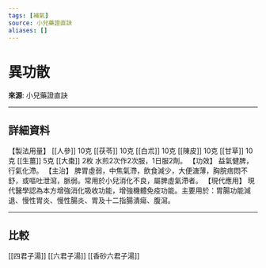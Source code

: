 ```yaml
---
tags: [補氣]
source: 小兒藥證直訣
aliases: []
---
```


# 異功散

**來源**: 小兒藥證直訣  

---

## 詳細資料
【製法用量】 [[人參]] 10克 [[茯苓]] 10克 [[白朮]] 10克 [[陳皮]] 10克 [[甘草]] 10克 [[生薑]] 5克 [[大棗]] 2枚
水煎2次作2次服，1日服2劑。
【功效】
益氣健脾，行氣化滯。
【主治】
脾胃虛弱，中焦氣滯，飲食減少，大便溏薄，胸脘痞悶不舒，或嘔吐泄瀉，脈弱。常用於小兒消化不良，屬脾虛氣滯者。
【現代應用】
現代醫學認為本方增強消化吸收功能，增強機體免疫功能。主要用於：胃腸功能減退、慢性胃炎、慢性腸炎、胃及十二指腸潰瘍、腹瀉。

---

## 比較
[[四君子湯]]
[[六君子湯]]
[[香砂六君子湯]]
